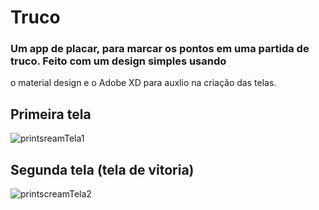 # Truco
### Um app de placar, para marcar os pontos em uma partida de truco. Feito com um design simples usando
o material design e o Adobe XD para auxlio na criação das telas.

## Primeira tela
![printsreamTela1]()


## Segunda tela (tela de vitoria)
![printscreamTela2]()
